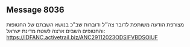 ## Message 8036

מצורפת הודעה משותפת לדובר צה״ל ודוברות שב"כ בנושא השבתם של החטופות והחטופים השבים ארצה לשטח מדינת ישראל: https://IDFANC.activetrail.biz/ANC29112023ODSIFVBDSOIUF

